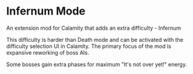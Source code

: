 # Infernum Mode

An extension mod for Calamity that adds an extra difficulty - Infernum

This difficulty is harder than Death mode and can be activated with the difficulty selection UI in Calamity.
The primary focus of the mod is expansive reworking of boss AIs.

Some bosses gain extra phases for maximum "It's not over yet!" energy.
